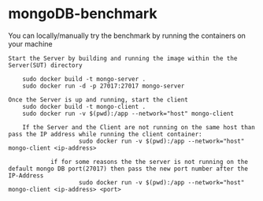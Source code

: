 # mongoDB-benchmark
You can locally/manually try the benchmark by running the containers on your machine

 
	Start the Server by building and running the image within the the Server(SUT) directory

		sudo docker build -t mongo-server .
		sudo docker run -d -p 27017:27017 mongo-server

	Once the Server is up and running, start the client
		sudo docker build -t mongo-client .
		sudo docker run -v $(pwd):/app --network="host" mongo-client

		If the Server and the Client are not running on the same host than pass the IP address while running the client container:
                        sudo docker run -v $(pwd):/app --network="host" mongo-client <ip-address>               
                
                if for some reasons the the server is not running on the default mongo DB port(27017) then pass the new port number after the IP-Address
                        sudo docker run -v $(pwd):/app --network="host" mongo-client <ip-address> <port>

